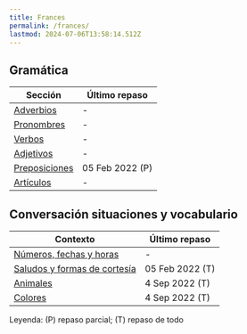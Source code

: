 ```yaml
---
title: Frances
permalink: /frances/
lastmod: 2024-07-06T13:58:14.512Z
---
```


## Gramática

| Sección                                                           | Último repaso |
| ----------------------------------------------------------------- | ------------- |
| [Adverbios](gramatica/adverbios/)                                 | -              |
| [Pronombres](gramatica/pronombres/)                               | -              |
| [Verbos](gramatica/verbos/)                                       | -              |
| [Adjetivos](gramatica/adjetivos/)                                 | -              |
| [Preposiciones](gramatica/preposiciones)                          | 05 Feb 2022 (P)  |
| [Artículos](gramatica/articulos)                                  | -              |


## Conversación situaciones y vocabulario

| Contexto                                                                  | Último repaso |
| ------------------------------------------------------------------------- | ------------- |
| [Números, fechas y horas](vocabulario/numeros-fecha-hora)                 |  -            |
| [Saludos y formas de cortesía](vocabulario/salutations)                   |  05 Feb 2022 (T)  |
| [Animales](vocabulario/animaux)                                           | 4 Sep 2022 (T) |
| [Colores](vocabulario/couleurs)                                           | 4 Sep 2022 (T) |


Leyenda: (P) repaso parcial; (T) repaso de todo